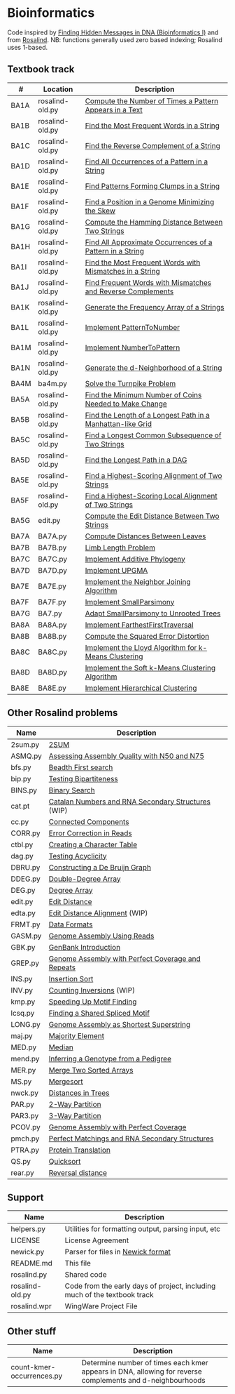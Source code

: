 # Bioinformatics

Code inspired by [Finding Hidden Messages in DNA (Bioinformatics I)](https://class.coursera.org/hiddenmessages-003) and from [Rosalind](http://rosalind.info). 
NB: functions generally used zero based indexing; Rosalind uses 1-based.

## Textbook track

| # | Location | Description |
| ---- | -------------------------- | ------------------------------------------------|
|BA1A|rosalind-old.py|	[Compute the Number of Times a Pattern Appears in a Text](http://rosalind.info/problems/ba1a/) |
|BA1B|rosalind-old.py|	[Find the Most Frequent Words in a String](http://rosalind.info/problems/ba1b/) |
|BA1C|rosalind-old.py|	[Find the Reverse Complement of a String](http://rosalind.info/problems/ba1c/) |
|BA1D|rosalind-old.py|	[Find All Occurrences of a Pattern in a String](http://rosalind.info/problems/ba1d/) |
|BA1E|rosalind-old.py|	[Find Patterns Forming Clumps in a String](http://rosalind.info/problems/ba1e/) |
|BA1F|rosalind-old.py|	[Find a Position in a Genome Minimizing the Skew](http://rosalind.info/problems/ba1f/) |
|BA1G|rosalind-old.py|	[Compute the Hamming Distance Between Two Strings](http://rosalind.info/problems/ba1g/) |
|BA1H|rosalind-old.py|	[Find All Approximate Occurrences of a Pattern in a String](http://rosalind.info/problems/ba1h/) |
|BA1I|rosalind-old.py|	[Find the Most Frequent Words with Mismatches in a String](http://rosalind.info/problems/ba1i/) |
|BA1J|rosalind-old.py|	[Find Frequent Words with Mismatches and Reverse Complements](http://rosalind.info/problems/ba1j/) |
|BA1K|rosalind-old.py|	[Generate the Frequency Array of a Strings](http://rosalind.info/problems/ba1f/) |
|BA1L|rosalind-old.py|	[Implement PatternToNumber](http://rosalind.info/problems/ba1l/) |
|BA1M|rosalind-old.py|	[Implement NumberToPattern](http://rosalind.info/problems/ba1m/) |
|BA1N|rosalind-old.py|[Generate the d-Neighborhood of a String](http://rosalind.info/problems/ba1n/) |
| BA4M| ba4m.py |   [Solve the Turnpike Problem](http://rosalind.info/problems/ba4m/)  |
|BA5A|rosalind-old.py|[Find the Minimum Number of Coins Needed to Make Change](http://rosalind.info/problems/ba5a/)|
|BA5B|rosalind-old.py|[Find the Length of a Longest Path in a Manhattan-like Grid](http://rosalind.info/problems/ba5b/)|
|BA5C|rosalind-old.py|[Find a Longest Common Subsequence of Two Strings](http://rosalind.info/problems/ba5c/)|
|BA5D|rosalind-old.py|[Find the Longest Path in a DAG](http://rosalind.info/problems/ba5d/)|
|BA5E|rosalind-old.py|[Find a Highest-Scoring Alignment of Two Strings](http://rosalind.info/problems/ba5e/)|
|BA5F|rosalind-old.py|[Find a Highest-Scoring Local Alignment of Two Strings](http://rosalind.info/problems/ba5f/)|
| BA5G | edit.py | [Compute the Edit Distance Between Two Strings](http://rosalind.info/problems/ba5g/) |
| BA7A | BA7A.py | [Compute Distances Between Leaves](http://rosalind.info/problems/ba7a/) |
| BA7B |BA7B.py | [Limb Length Problem](http://rosalind.info/problems/ba7b/) |
| BA7C| BA7C.py | [Implement Additive Phylogeny](http://rosalind.info/problems/ba7c/) |
| BA7D|BA7D.py |  [Implement UPGMA](http://rosalind.info/problems/ba7d/) |
| BA7E|BA7E.py | [Implement the Neighbor Joining Algorithm](http://rosalind.info/problems/ba7e/) |
| BA7F|BA7F.py | [Implement SmallParsimony](http://rosalind.info/problems/ba7f/) |
| BA7G|BA7.py | [Adapt SmallParsimony to Unrooted Trees](http://rosalind.info/problems/ba7g/) |
| BA8A|BA8A.py | [Implement FarthestFirstTraversal](http://rosalind.info/problems/ba8a/) |
| BA8B|BA8B.py | [Compute the Squared Error Distortion](http://rosalind.info/problems/ba7b/) |
| BA8C|BA8C.py | [Implement the Lloyd Algorithm for k-Means Clustering](http://rosalind.info/problems/ba8c/)  |
| BA8D|BA8D.py | [Implement the Soft k-Means Clustering Algorithm](http://rosalind.info/problems/ba8d/) |
| BA8E|BA8E.py | [Implement Hierarchical Clustering](http://rosalind.info/problems/ba8e/) |


## Other Rosalind problems

| Name | Description |
| -------------------------- | ------------------------------------------------|
| 2sum.py | [2SUM](http://rosalind.info/problems/2sum/) |
| ASMQ.py | 	[Assessing Assembly Quality with N50 and N75](http://rosalind.info/problems/asmq/) |
| bfs.py  | [Beadth First search](http://rosalind.info/problems/bfs/) |
| bip.py | [Testing Bipartiteness](http://rosalind.info/problems/bip/)|
| BINS.py | [Binary Search](http://rosalind.info/problems/bfs/) |
| cat.pt | [Catalan Numbers and RNA Secondary Structures ](http://rosalind.info/problems/cat/) (WIP)|
| cc.py |	[Connected Components](http://rosalind.info/problems/cc/) |
| CORR.py | [Error Correction in Reads](http://rosalind.info/problems/corr/)  | 
| ctbl.py | [Creating a Character Table](http://rosalind.info/problems/ctbl/)  |
| dag.py | [Testing Acyclicity](http://rosalind.info/problems/dag/) |
| DBRU.py |	[Constructing a De Bruijn Graph](http://rosalind.info/problems/dbru/) |
| DDEG.py | 	[Double-Degree Array](http://rosalind.info/problems/ddeg/) |
| DEG.py | 	 	[Degree Array](http://rosalind.info/problems/deg/) |
|edit.py |	[Edit Distance](http://rosalind.info/problems/edit/) |
| edta.py | [Edit Distance Alignment](http://rosalind.info/problems/edta/) (WIP)|
| FRMT.py | 	[Data Formats](http://rosalind.info/problems/frmt/)|
| GASM.py | 	 	[Genome Assembly Using Reads](http://rosalind.info/problems/gasm/) |
| GBK.py | 	[GenBank Introduction](http://rosalind.info/problems/gbk/) |
| GREP.py | 	 [Genome Assembly with Perfect Coverage and Repeats](http://rosalind.info/problems/grep/)|
| INS.py | 	 	[Insertion Sort](http://rosalind.info/problems/ins/) |
| INV.py | 	[Counting Inversions](http://rosalind.info/problems/inv/) (WIP)|
| kmp.py | [Speeding Up Motif Finding](http://rosalind.info/problems/kmp/) |
| lcsq.py | 	[Finding a Shared Spliced Motif](http://rosalind.info/problems/lcsq/) |
| LONG.py | 	[Genome Assembly as Shortest Superstring](http://rosalind.info/problems/long/) |
| maj.py |  [Majority Element](http://rosalind.info/problems/maj/) ||
| MED.py | 	[Median](http://rosalind.info/problems/med/)|
| mend.py | 	 [Inferring a Genotype from a Pedigree](http://rosalind.info/problems/mend/) |
| MER.py |  	[Merge Two Sorted Arrays](http://rosalind.info/problems/mer/) |
| MS.py | 	[Mergesort](http://rosalind.info/problems/ms/)|
| nwck.py | 	[Distances in Trees](http://rosalind.info/problems/nwck/) |
| PAR.py | 	 [2-Way Partition](http://rosalind.info/problems/par/) |
| PAR3.py | 	 [3-Way Partition](http://rosalind.info/problems/par3/) |
| PCOV.py | 	 [Genome Assembly with Perfect Coverage](http://rosalind.info/problems/pcov/) |
| pmch.py| 	[Perfect Matchings and RNA Secondary Structures](http://rosalind.info/problems/pmch/) |
| PTRA.py | 	 [Protein Translation](http://rosalind.info/problems/ptra/) |
| QS.py | 	[Quicksort](http://rosalind.info/problems/qs/)|
| rear.py | [Reversal distance](http://rosalind.info/problems/rear/) |


## Support

| Name | Description |
| -------------------------- | ------------------------------------------------|
| helpers.py | Utilities for formatting output, parsing input, etc |
| LICENSE |	License Agreement|
| newick.py 	 | Parser for files in [Newick format](http://evolution.genetics.washington.edu/phylip/newicktree.html) |
| README.md 	|This file|
| rosalind.py | 	Shared code|
| rosalind-old.py | 	Code from the early days of project, including much of the textbook track|
| rosalind.wpr | 	WingWare Project File |

## Other stuff

| Name | Description |
| ------------------------- | ------------------------------------------------|
| count-kmer-occurrences.py | Determine number of times each kmer appears in DNA, allowing for reverse complements and d-neighbourhoods |
